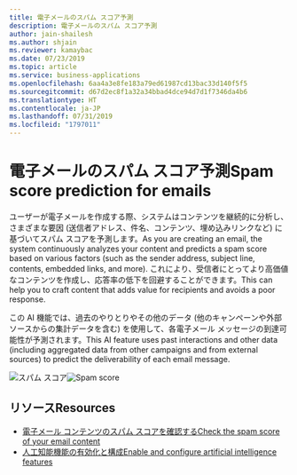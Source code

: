 ```yaml
---
title: 電子メールのスパム スコア予測
description: 電子メールのスパム スコア予測
author: jain-shailesh
ms.author: shjain
ms.reviewer: kamaybac
ms.date: 07/23/2019
ms.topic: article
ms.service: business-applications
ms.openlocfilehash: 6aa4a3e8fe183a79ed61987cd13bac33d140f5f5
ms.sourcegitcommit: d67d2ec8f1a32a34bbad4dce94d7d1f7346da4b6
ms.translationtype: HT
ms.contentlocale: ja-JP
ms.lasthandoff: 07/31/2019
ms.locfileid: "1797011"
---
```

# <a name="spam-score-prediction-for-emails"></a><span data-ttu-id="5f4ce-103">電子メールのスパム スコア予測</span><span class="sxs-lookup"><span data-stu-id="5f4ce-103">Spam score prediction for emails</span></span>

<span data-ttu-id="5f4ce-104">ユーザーが電子メールを作成する際、システムはコンテンツを継続的に分析し、さまざまな要因 (送信者アドレス、件名、コンテンツ、埋め込みリンクなど) に基づいてスパム スコアを予測します。</span><span class="sxs-lookup"><span data-stu-id="5f4ce-104">As you are creating an email, the system continuously analyzes your content and predicts a spam score based on various factors (such as the sender address, subject line, contents, embedded links, and more).</span></span> <span data-ttu-id="5f4ce-105">これにより、受信者にとってより高価値なコンテンツを作成し、応答率の低下を回避することができます。</span><span class="sxs-lookup"><span data-stu-id="5f4ce-105">This can help you to craft content that adds value for recipients and avoids a poor response.</span></span>

<span data-ttu-id="5f4ce-106">この AI 機能では、過去のやりとりやその他のデータ (他のキャンペーンや外部ソースからの集計データを含む) を使用して、各電子メール メッセージの到達可能性が予測されます。</span><span class="sxs-lookup"><span data-stu-id="5f4ce-106">This AI feature uses past interactions and other data (including aggregated data from other campaigns and from external sources) to predict the deliverability of each email message.</span></span>

<span data-ttu-id="5f4ce-107">![スパム スコア](media/spamscore.png "スパム スコア")</span><span class="sxs-lookup"><span data-stu-id="5f4ce-107">![Spam score](media/spamscore.png "Spam score")</span></span>

## <a name="resources"></a><span data-ttu-id="5f4ce-108">リソース</span><span class="sxs-lookup"><span data-stu-id="5f4ce-108">Resources</span></span>

- [<span data-ttu-id="5f4ce-109">電子メール コンテンツのスパム スコアを確認する</span><span class="sxs-lookup"><span data-stu-id="5f4ce-109">Check the spam score of your email content</span></span>](https://docs.microsoft.com/dynamics365/customer-engagement/marketing/spam-score)
- [<span data-ttu-id="5f4ce-110">人工知能機能の有効化と構成</span><span class="sxs-lookup"><span data-stu-id="5f4ce-110">Enable and configure artificial intelligence features</span></span>](https://docs.microsoft.com/dynamics365/customer-engagement/marketing/admin-machine-learning)